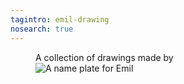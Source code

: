```yaml
---
tagintro: emil-drawing
nosearch: true
---
```


<figure class="mxw-sm">
<figcaption>A collection of drawings made by</figcaption>
<img src="/img/emil-drawing/IMG_1232.jpg" alt="A name plate for Emil">
</figure>